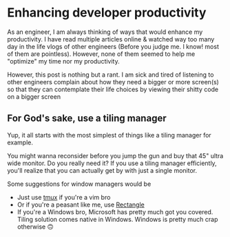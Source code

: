 # Enhancing developer productivity

As an engineer, I am always thinking of ways that would enhance my productivity. I have read multiple articles online & watched way too many day in the life vlogs of other engineers (Before you judge me. I know! most of them are pointless). However, none of them seemed to help me "optimize" my time nor my productivity.

However, this post is nothing but a rant. I am sick and tired of listening to other engineers complain about how they need a bigger or more screen(s) so that they can contemplate their life choices by viewing their shitty code on a bigger screen

## For God's sake, use a tiling manager

Yup, it all starts with the most simplest of things like a tiling manager for example.

You might wanna reconsider before you jump the gun and buy that 45" ultra wide monitor. Do you really need it? If you use a tiling manager efficiently, you'll realize that you can actually get by with just a single monitor.

Some suggestions for window managers would be

- Just use [tmux](https://github.com/tmux/tmux/wiki) if you're a vim bro
- Or if you're a peasant like me, use [Rectangle](https://rectangleapp.com/)
- If you're a Windows bro, Microsoft has pretty much got you covered. Tiling solution comes native in Windows. Windows is pretty much crap otherwise 🙃
